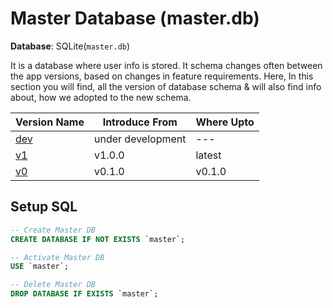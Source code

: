 # Master Database (master.db)

**Database**: SQLite(`master.db`)

It is a database where user info is stored. It schema changes often between the app versions, based on changes in feature requirements. 
Here, In this section you will find, all the version of database schema & will also find info about, how we adopted to the new schema.

| Version Name  | Introduce From    | Where Upto     |
| ------------- | ----------------- | -------------- |
| [dev](dev.md) | under development | ---            |
| [v1](v1.md)   | v1.0.0            | latest         |
| [v0](v0.md)   | v0.1.0            | v0.1.0         |

## Setup SQL

```sql
-- Create Master DB
CREATE DATABASE IF NOT EXISTS `master`;

-- Activate Master DB
USE `master`;
```

```sql
-- Delete Master DB
DROP DATABASE IF EXISTS `master`;
```

